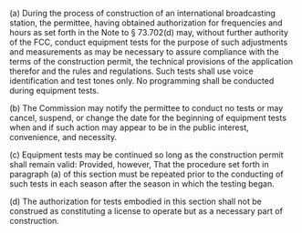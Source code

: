 (a) During the process of construction of an international broadcasting station, the permittee, having obtained authorization for frequencies and hours as set forth in the Note to § 73.702(d) may, without further authority of the FCC, conduct equipment tests for the purpose of such adjustments and measurements as may be necessary to assure compliance with the terms of the construction permit, the technical provisions of the application therefor and the rules and regulations. Such tests shall use voice identification and test tones only. No programming shall be conducted during equipment tests.

(b) The Commission may notify the permittee to conduct no tests or may cancel, suspend, or change the date for the beginning of equipment tests when and if such action may appear to be in the public interest, convenience, and necessity.

(c) Equipment tests may be continued so long as the construction permit shall remain valid: Provided, however, That the procedure set forth in paragraph (a) of this section must be repeated prior to the conducting of such tests in each season after the season in which the testing began.

(d) The authorization for tests embodied in this section shall not be construed as constituting a license to operate but as a necessary part of construction.

